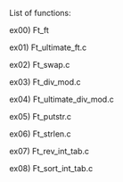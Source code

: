 List of functions:

ex00) Ft_ft

ex01) Ft_ultimate_ft.c

ex02) Ft_swap.c

ex03) Ft_div_mod.c

ex04) Ft_ultimate_div_mod.c

ex05) Ft_putstr.c

ex06) Ft_strlen.c

ex07) Ft_rev_int_tab.c

ex08) Ft_sort_int_tab.c
